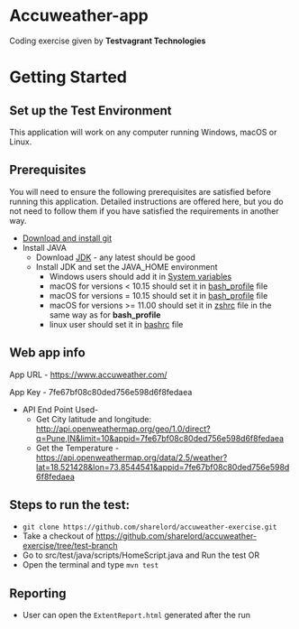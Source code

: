 # Accuweather-app
Coding exercise given by **Testvagrant Technologies**


# Getting Started

## Set up the Test Environment

This application will work on any computer running Windows, macOS or Linux.

## Prerequisites

You will need to ensure the following prerequisites are satisfied before running this application.
Detailed instructions are offered here, but you do not need to follow them if you have satisfied the requirements in another way.

* [Download and install git](https://git-scm.com/downloads)
* Install JAVA
    * Download [JDK](https://www.oracle.com/java/technologies/javase-downloads.html) - any latest should be good
    * Install JDK and set the JAVA_HOME environment
        * Windows users should add it in [System variables](https://javatutorial.net/set-java-home-windows-10)
        * macOS for versions < 10.15 should set it in [bash_profile](https://www.baeldung.com/java-home-on-windows-7-8-10-mac-os-x-linux#2-single-user---mac-os-x-older-versions) file
        * macOS for versions = 10.15 should set it in [bash_profile](https://www.baeldung.com/java-home-on-windows-7-8-10-mac-os-x-linux#1-single-user---mac-os-x-105-or-newer) file
        * macOS for versions >= 11.00 should set it in [zshrc](https://mkyong.com/java/how-to-set-java_home-environment-variable-on-mac-os-x/#java-home-and-macos-11-big-sur) file in the same way as for **bash_profile**
        * linux user should set it in [bashrc](https://www.baeldung.com/java-home-on-windows-7-8-10-mac-os-x-linux#1-single-user) file

## Web app info
App URL - https://www.accuweather.com/

App Key - 7fe67bf08c80ded756e598d6f8fedaea
* API End Point Used-
  * Get City latitude and longitude: http://api.openweathermap.org/geo/1.0/direct?q=Pune,IN&limit=10&appid=7fe67bf08c80ded756e598d6f8fedaea
  * Get the Temperature - https://api.openweathermap.org/data/2.5/weather?lat=18.521428&lon=73.8544541&appid=7fe67bf08c80ded756e598d6f8fedaea

## Steps to run the test:
 * `git clone https://github.com/sharelord/accuweather-exercise.git`
 * Take a checkout of https://github.com/sharelord/accuweather-exercise/tree/test-branch
 * Go to src/test/java/scripts/HomeScript.java and Run the test OR
 * Open the terminal and type `mvn test`

## Reporting
* User can open the `ExtentReport.html` generated after the run
